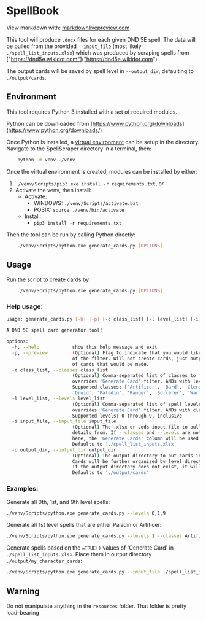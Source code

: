 # SpellBook

View markdown with: [markdownlivepreview.com](https://markdownlivepreview.com/)

This tool will produce `.docx` files for each given DND 5E spell. The data will be pulled from the provided `--input_file` (most likely `./spell_list_inputs.xlsx`) which was produced by scraping spells from ["https://dnd5e.wikidot.com"]("https://dnd5e.wikidot.com")

The output cards will be saved by spell level in `--output_dir`, defaulting to `./output/cards`.

## Environment

This tool requires Python 3 installed with a set of required modules.

Python can be downloaded from [https://www.python.org/downloads](https://www.python.org/downloads/)

Once Python is installed, a [virtual environment](https://docs.python.org/3/library/venv.html) can be setup in the directory. Navigate to the SpellScraper directory in a terminal, then:

```bash
    python -m venv ./venv
```

Once the virtual environment is created, modules can be installed by either:

1. `./venv/Scripts/pip3.exe install -r requirements.txt`, or
2. Activate the venv, then install:
    * Activate:
        * WINDOWS: `./venv/Scripts/activate.bat`
        * POSIX: `source ./venv/bin/activate`
    * Install:
        * `pip3 install -r requirements.txt`

Then the tool can be run by calling Python directly:

```bash
    ./venv/Scripts/python.exe generate_cards.py [OPTIONS]
```

## Usage

Run the script to create cards by:

```bash
    ./venv/Scripts/python.exe generate_cards.py [OPTIONS]
```

### Help usage:

```bash
usage: generate_cards.py [-h] [-p] [-c class_list] [-l level_list] [-i input_file] [-o output_dir]

A DND 5E spell card generator tool!

options:
  -h, --help            show this help message and exit
  -p, --preview         (Optional) Flag to indicate that you would like a preview 
                        of the filter. Will not create cards, just outputs number 
                        of cards that would be made.
  -c class_list, --classes class_list
                        (Optional) Comma-separated list of classes to filter on, 
                        overrides 'Generate Card' filter. ANDs with level list. 
                        Supported classes: ['Artificer', 'Bard', 'Cleric', 
                        'Druid', 'Paladin', 'Ranger', 'Sorcerer', 'Warlock', 'Wizard']
  -l level_list, --levels level_list
                        (Optional) Comma-separated list of spell levels to filter on, 
                        overrides 'Generate Card' filter. ANDs with class list. 
                        Supported levels: 0 through 9, inclusive
  -i input_file, --input_file input_file
                        (Optional) The .xlsx or .ods input file to pull spell 
                        details from. If --classes and --levels are not specified
                        here, the 'Generate Cards' column will be used to filter on. 
                        Defaults to './spell_list_inputs.xlsx'
  -o output_dir, --output_dir output_dir
                        (Optional) The output directory to put cards into. 
                        Cards will be further organized by level directories. 
                        If the output directory does not exist, it will be created recursively. 
                        Defaults to './output/cards'
```

### Examples: 

Generate all 0th, 1st, and 9th level spells:

```bash
./venv/Scripts/python.exe generate_cards.py --levels 0,1,9
```

Generate all 1st level spells that are either Paladin or Artificer:

```bash
./venv/Scripts/python.exe generate_cards.py --levels 1 --classes Artificer,Paladin
```

Generate spells based on the `=TRUE()` values of 'Generate Card' in `./spell_list_inputs.xlsx`. Place them in output directory `./output/my_character_cards`:

```bash
./venv/Scripts/python.exe generate_cards.py --input_file ./spell_list_inputs.xlsx --output_dir ./output/my_character_cards
```

## Warning

Do not manipulate anything in the `resources` folder. That folder is pretty load-bearing


